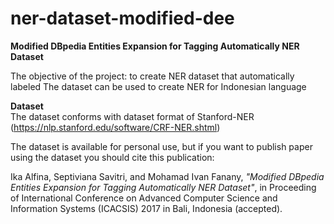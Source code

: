 # ner-dataset-modified-dee
<b>Modified DBpedia Entities Expansion for Tagging Automatically NER Dataset</b>

The objective of the project: to create NER dataset that automatically labeled
The dataset can be used to create NER for Indonesian language

<b>Dataset</b><br>
The dataset conforms with dataset format of Stanford-NER (https://nlp.stanford.edu/software/CRF-NER.shtml)

The dataset is available for personal use, but if you want to publish paper using the dataset you should cite this publication:

Ika Alfina, Septiviana Savitri, and Mohamad Ivan Fanany, <i>"Modified DBpedia Entities Expansion for Tagging Automatically NER Dataset"</i>, in Proceeding of International Conference on Advanced Computer Science and Information Systems (ICACSIS) 2017 in Bali, Indonesia (accepted).

